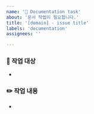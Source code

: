 ```yaml
---
name: '📄 Documentation task'
about: '문서 작업이 필요합니다.'
title: '[domain] - issue title'
labels: 'documentation'
assignees: ''

---
```


### 📝 작업 대상
<!-- 문서화 작업 대상에 대한 설명을 작성합니다.-->
- 
### ✏️ 작업 내용
<!--문서화 작업에 대한 설명을 작성합니다.-->
- 
